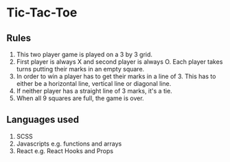 
# Tic-Tac-Toe 

## Rules
1. This two player game is played on a 3 by 3 grid.
2. First player is always X and second player is always O. Each player takes turns putting their marks in an empty square.
3. In order to win a player has to get their marks in a line of 3. This has to either be a horizontal line, vertical line or diagonal line. 
4. If neither player has a straight line of 3 marks, it's a tie.
5. When all 9 squares are full, the game is over.

## Languages used

1. SCSS
2. Javascripts e.g. functions and arrays 
3. React e.g. React Hooks and Props
